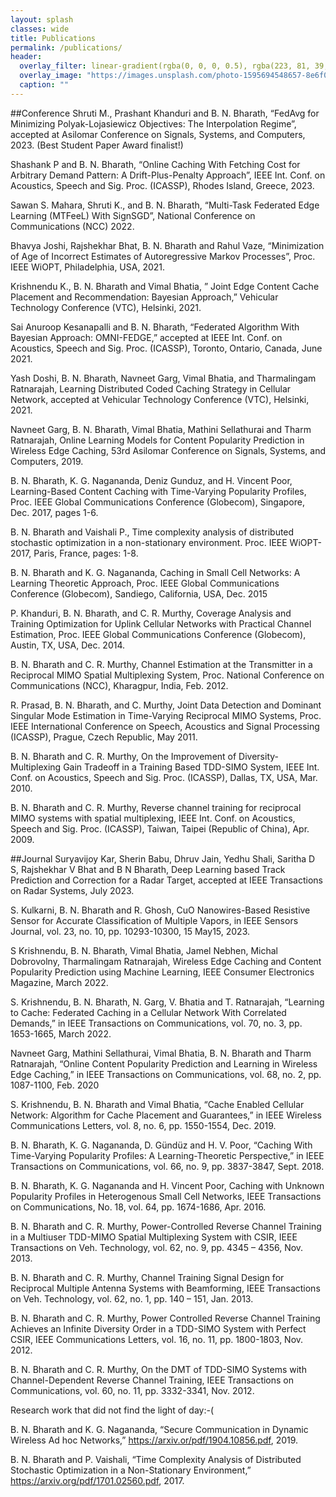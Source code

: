 ```yaml
---
layout: splash
classes: wide
title: Publications
permalink: /publications/
header:
  overlay_filter: linear-gradient(rgba(0, 0, 0, 0.5), rgba(223, 81, 39, 0.5))
  overlay_image: "https://images.unsplash.com/photo-1595694548657-8e6f0d681f8a?ixlib=rb-1.2.1&ixid=MnwxMjA3fDB8MHxwaG90by1wYWdlfHx8fGVufDB8fHx8&auto=format&fit=crop&w=1776&q=80"
  caption: ""
---
```


##Conference
Shruti M., Prashant Khanduri and B. N. Bharath, “FedAvg for Minimizing Polyak-Lojasiewicz Objectives: The Interpolation Regime”, accepted at Asilomar Conference on Signals, Systems, and Computers, 2023. (Best Student Paper Award finalist!)

Shashank P and B. N. Bharath, “Online Caching With Fetching Cost for Arbitrary Demand Pattern: A Drift-Plus-Penalty Approach”, IEEE Int. Conf. on Acoustics, Speech and Sig. Proc. (ICASSP), Rhodes Island, Greece, 2023.

Sawan S. Mahara, Shruti K., and B. N. Bharath, “Multi-Task Federated Edge Learning (MTFeeL) With SignSGD”, National Conference on Communications (NCC) 2022.

Bhavya Joshi, Rajshekhar Bhat, B. N. Bharath and Rahul Vaze, “Minimization of Age of Incorrect Estimates of Autoregressive Markov Processes”, Proc. IEEE WiOPT, Philadelphia, USA, 2021.

Krishnendu K., B. N. Bharath and Vimal Bhatia, ” Joint Edge Content Cache Placement and Recommendation: Bayesian Approach,” Vehicular Technology Conference (VTC), Helsinki, 2021.

Sai Anuroop Kesanapalli and B. N. Bharath, “Federated Algorithm With Bayesian Approach: OMNI-FEDGE,” accepted at IEEE Int. Conf. on Acoustics, Speech and Sig. Proc. (ICASSP), Toronto, Ontario, Canada, June 2021.

Yash Doshi, B. N. Bharath, Navneet Garg, Vimal Bhatia, and Tharmalingam Ratnarajah, Learning Distributed Coded Caching Strategy in Cellular Network, accepted at Vehicular Technology Conference (VTC), Helsinki, 2021.

Navneet Garg, B. N. Bharath, Vimal Bhatia, Mathini Sellathurai and Tharm Ratnarajah, Online Learning Models for Content Popularity Prediction in Wireless Edge Caching, 53rd Asilomar Conference on Signals, Systems, and Computers, 2019.

B. N. Bharath, K. G. Nagananda, Deniz Gunduz, and H. Vincent Poor, Learning-Based Content Caching with Time-Varying Popularity Profiles, Proc. IEEE Global Communications Conference (Globecom), Singapore, Dec. 2017, pages 1-6.

B. N. Bharath and Vaishali P., Time complexity analysis of distributed stochastic optimization in a non-stationary environment. Proc. IEEE WiOPT-2017, Paris, France, pages: 1-8.

B. N. Bharath and K. G. Nagananda, Caching in Small Cell Networks: A Learning Theoretic Approach, Proc. IEEE Global Communications Conference (Globecom), Sandiego, California, USA, Dec. 2015

P. Khanduri, B. N. Bharath, and C. R. Murthy, Coverage Analysis and Training Optimization for Uplink Cellular Networks with Practical Channel Estimation, Proc. IEEE Global Communications Conference (Globecom), Austin, TX, USA, Dec. 2014.

B. N. Bharath and C. R. Murthy, Channel Estimation at the Transmitter in a Reciprocal MIMO Spatial Multiplexing System, Proc. National Conference on Communications (NCC), Kharagpur, India, Feb. 2012.

R. Prasad, B. N. Bharath, and C. Murthy, Joint Data Detection and Dominant Singular Mode Estimation in Time-Varying Reciprocal MIMO Systems, Proc. IEEE International Conference on Speech, Acoustics and Signal Processing (ICASSP), Prague, Czech Republic, May 2011.

B. N. Bharath and C. R. Murthy, On the Improvement of Diversity-Multiplexing Gain Tradeoff in a Training Based TDD-SIMO System, IEEE Int. Conf. on Acoustics, Speech and Sig. Proc. (ICASSP), Dallas, TX, USA, Mar. 2010.

B. N. Bharath and C. R. Murthy, Reverse channel training for reciprocal MIMO systems with spatial multiplexing, IEEE Int. Conf. on Acoustics, Speech and Sig. Proc. (ICASSP), Taiwan, Taipei (Republic of China), Apr. 2009.

##Journal
Suryavijoy Kar, Sherin Babu, Dhruv Jain, Yedhu Shali, Saritha D S, Rajshekhar V Bhat and B N Bharath, Deep Learning based Track Prediction and Correction for a Radar Target, accepted at IEEE Transactions on Radar Systems, July 2023.

S. Kulkarni, B. N. Bharath and R. Ghosh, CuO Nanowires-Based Resistive Sensor for Accurate Classification of Multiple Vapors, in IEEE Sensors Journal, vol. 23, no. 10, pp. 10293-10300, 15 May15, 2023.

S Krishnendu, B. N. Bharath, Vimal Bhatia, Jamel Nebhen, Michal Dobrovolny, Tharmalingam Ratnarajah, Wireless Edge Caching and Content Popularity Prediction using Machine Learning, IEEE Consumer Electronics Magazine, March 2022.

S. Krishnendu, B. N. Bharath, N. Garg, V. Bhatia and T. Ratnarajah, “Learning to Cache: Federated Caching in a Cellular Network With Correlated Demands,” in IEEE Transactions on Communications, vol. 70, no. 3, pp. 1653-1665, March 2022.

Navneet Garg, Mathini Sellathurai, Vimal Bhatia, B. N. Bharath and Tharm Ratnarajah, “Online Content Popularity Prediction and Learning in Wireless Edge Caching,” in IEEE Transactions on Communications, vol. 68, no. 2, pp. 1087-1100, Feb. 2020

S. Krishnendu, B. N. Bharath and Vimal Bhatia, “Cache Enabled Cellular Network: Algorithm for Cache Placement and Guarantees,” in IEEE Wireless Communications Letters, vol. 8, no. 6, pp. 1550-1554, Dec. 2019.

B. N. Bharath, K. G. Nagananda, D. Gündüz and H. V. Poor, “Caching With Time-Varying Popularity Profiles: A Learning-Theoretic Perspective,” in IEEE Transactions on Communications, vol. 66, no. 9, pp. 3837-3847, Sept. 2018.

B. N. Bharath, K. G. Nagananda and H. Vincent Poor, Caching with Unknown Popularity Profiles in Heterogenous Small Cell Networks, IEEE Transactions on Communications, No. 18, vol. 64, pp. 1674-1686, Apr. 2016.

B. N. Bharath and C. R. Murthy, Power-Controlled Reverse Channel Training in a Multiuser TDD-MIMO Spatial Multiplexing System with CSIR, IEEE Transactions on Veh. Technology, vol. 62, no. 9, pp. 4345 – 4356, Nov. 2013.

B. N. Bharath and C. R. Murthy, Channel Training Signal Design for Reciprocal Multiple Antenna Systems with Beamforming, IEEE Transactions on Veh. Technology, vol. 62, no. 1, pp. 140 – 151, Jan. 2013.

B. N. Bharath and C. R. Murthy, Power Controlled Reverse Channel Training Achieves an Infinite Diversity Order in a TDD-SIMO System with Perfect CSIR, IEEE Communications Letters, vol. 16, no. 11, pp. 1800-1803, Nov. 2012.

B. N. Bharath and C. R. Murthy, On the DMT of TDD-SIMO Systems with Channel-Dependent Reverse Channel Training, IEEE Transactions on Communications, vol. 60, no. 11, pp. 3332-3341, Nov. 2012.

Research work that did not find the light of day:-(

B. N. Bharath and K. G. Nagananda, “Secure Communication in Dynamic Wireless Ad hoc Networks,” https://arxiv.or/pdf/1904.10856.pdf, 2019.

B. N. Bharath and P. Vaishali, “Time Complexity Analysis of Distributed Stochastic Optimization in a Non-Stationary Environment,” https://arxiv.org/pdf/1701.02560.pdf, 2017.
